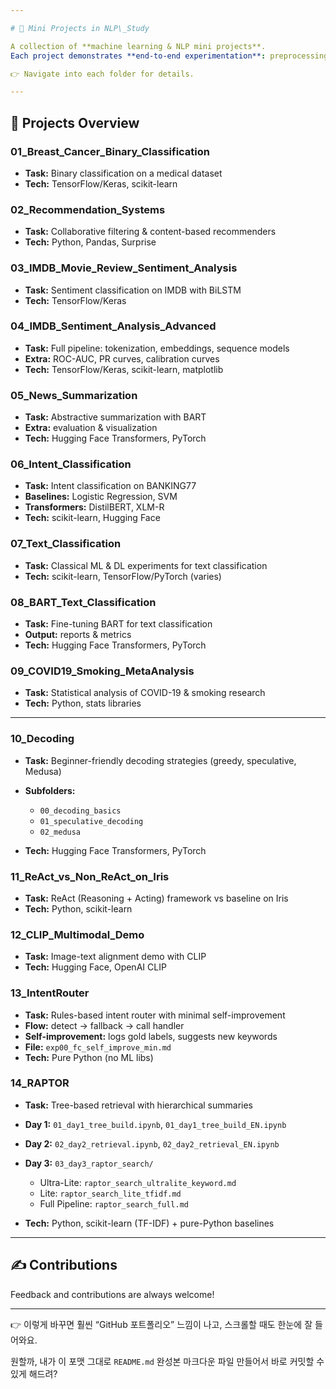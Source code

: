 ```yaml
---

# 🧩 Mini Projects in NLP\_Study

A collection of **machine learning & NLP mini projects**.
Each project demonstrates **end-to-end experimentation**: preprocessing, training, evaluation, and documentation.

👉 Navigate into each folder for details.

---
```


## 📂 Projects Overview

### 01\_Breast\_Cancer\_Binary\_Classification

* **Task:** Binary classification on a medical dataset
* **Tech:** TensorFlow/Keras, scikit-learn

### 02\_Recommendation\_Systems

* **Task:** Collaborative filtering & content-based recommenders
* **Tech:** Python, Pandas, Surprise

### 03\_IMDB\_Movie\_Review\_Sentiment\_Analysis

* **Task:** Sentiment classification on IMDB with BiLSTM
* **Tech:** TensorFlow/Keras

### 04\_IMDB\_Sentiment\_Analysis\_Advanced

* **Task:** Full pipeline: tokenization, embeddings, sequence models
* **Extra:** ROC-AUC, PR curves, calibration curves
* **Tech:** TensorFlow/Keras, scikit-learn, matplotlib

### 05\_News\_Summarization

* **Task:** Abstractive summarization with BART
* **Extra:** evaluation & visualization
* **Tech:** Hugging Face Transformers, PyTorch

### 06\_Intent\_Classification

* **Task:** Intent classification on BANKING77
* **Baselines:** Logistic Regression, SVM
* **Transformers:** DistilBERT, XLM-R
* **Tech:** scikit-learn, Hugging Face

### 07\_Text\_Classification

* **Task:** Classical ML & DL experiments for text classification
* **Tech:** scikit-learn, TensorFlow/PyTorch (varies)

### 08\_BART\_Text\_Classification

* **Task:** Fine-tuning BART for text classification
* **Output:** reports & metrics
* **Tech:** Hugging Face Transformers, PyTorch

### 09\_COVID19\_Smoking\_MetaAnalysis

* **Task:** Statistical analysis of COVID-19 & smoking research
* **Tech:** Python, stats libraries

---

### 10\_Decoding

* **Task:** Beginner-friendly decoding strategies (greedy, speculative, Medusa)
* **Subfolders:**

  * `00_decoding_basics`
  * `01_speculative_decoding`
  * `02_medusa`
* **Tech:** Hugging Face Transformers, PyTorch

### 11\_ReAct\_vs\_Non\_ReAct\_on\_Iris

* **Task:** ReAct (Reasoning + Acting) framework vs baseline on Iris
* **Tech:** Python, scikit-learn

### 12\_CLIP\_Multimodal\_Demo

* **Task:** Image-text alignment demo with CLIP
* **Tech:** Hugging Face, OpenAI CLIP

### 13\_IntentRouter

* **Task:** Rules-based intent router with minimal self-improvement
* **Flow:** detect → fallback → call handler
* **Self-improvement:** logs gold labels, suggests new keywords
* **File:** `exp00_fc_self_improve_min.md`
* **Tech:** Pure Python (no ML libs)

### 14\_RAPTOR

* **Task:** Tree-based retrieval with hierarchical summaries
* **Day 1:** `01_day1_tree_build.ipynb`, `01_day1_tree_build_EN.ipynb`
* **Day 2:** `02_day2_retrieval.ipynb`, `02_day2_retrieval_EN.ipynb`
* **Day 3:** `03_day3_raptor_search/`

  * Ultra-Lite: `raptor_search_ultralite_keyword.md`
  * Lite: `raptor_search_lite_tfidf.md`
  * Full Pipeline: `raptor_search_full.md`
* **Tech:** Python, scikit-learn (TF-IDF) + pure-Python baselines

---

## ✍️ Contributions

Feedback and contributions are always welcome!

---

👉 이렇게 바꾸면 훨씬 “GitHub 포트폴리오” 느낌이 나고, 스크롤할 때도 한눈에 잘 들어와요.

원할까, 내가 이 포맷 그대로 `README.md` 완성본 마크다운 파일 만들어서 바로 커밋할 수 있게 해드려?
